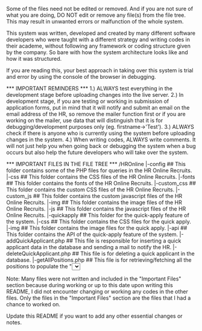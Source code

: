 Some of the files need not be edited or removed. And if you are not sure of what you are doing, DO NOT edit or remove any file(s) from the file tree. This may result in unwanted errors or malfunction of the whole system. 

This system was written, developed and created by many different software developers who were taught with a different strategy and writing codes in their academe, without following any framework or coding structure given by the company. So bare with how the system architecture looks like and how it was structured.

If you are reading this, your best approach in taking over this system is trial and error by using the console of the browser in debugging.

*** IMPORTANT REMINDERS ***
1.) ALWAYS test everything in the development stage before uploading changes into the live server. 
2.) In development stage, if you are testing or working in submission of application forms, put in mind that it will notify and submit an email on the email address of the HR, so remove the mailer function first or if you are working on the mailer, use data that will distinguish that it is for debugging/development purposes only (eg. firstname->'Test').
3.) ALWAYS check if there is anyone who is currently using the system before uploading changes in the system. 
4.) When writing codes, ALWAYS write comments. It will not just help you when going back or debugging the system when a bug occurs but also help the future developers who will take over the system.

*** IMPORTANT FILES IN THE FILE TREE ***
/HROnline
|-config    ##  This folder contains some of the PHP files for queries in the HR Online Recruits.
|-css   ##  This folder contains the CSS files of the HR Online Recruits.
|-fonts ##  This folder contains the fonts of the HR Online Recruits.
|-custom_css    ##  This folder contains the custom CSS files of the HR Online Recruits.
|-custom_js     ##  This folder contains the custom javascript files of the HR Online Recruits.
|-img   ##  This folder contains the image files of the HR Online Recruits.
|-js    ##  This folder contains the javascript files of the HR Online Recruits.
|-quickapply    ##  This folder for the quick-apply feature of the system.
    |-css   ## This folder contains the CSS files for the quick apply.
    |-img   ## This folder contains the image files for the quick apply.
    |-api   ##  This folder contains the API of the quick-apply feature of the system.
        |-addQuickApplicant.php ##  This file is responsible for inserting a quick applicant data in the database and sending a mail to notify the HR.
        |-deleteQuickApplicant.php  ## This file is for deleting a quick applicant in the database.
        |-getAllPositions.php   ##  This file is for retrieving/fetching all the positions to populate the "<select>" element in the quick-apply.
    |-constants ##  This folder contains all the constants values for the quick-apply feature.
        |-Constants.php ##  This file contains the constant values for the connection string of the quick-apply feature.
        |-DbConnect.php ##  This file is the connection string of the system to the MySQL database and Apache server for the quick-apply feature of the system.
        |-Operations.php    ##  This file is a class that holds all the methods to be used by the quick apply feature of the system.
    |-index.php ##  This file is the ~/application/quickapply/ or index file of the Quick Apply feature of the HR Online Recruits. If you want to add/remove/update any features in the system's ~/application/quickapply/ page, this is the file you need to edit.
|-account.php   ##  This file is for updating the currently logged in account.
|-applicants.php    ##  This file is for the Applicants List.
|-cms.php   ##  This file is for the Content Management System, adding positions and application source lists.
|-connect.php   ##  This is the connection string of the system to the MySQL database and Apache server.
|-createAccount.php   ##  This file is for creating an account for the HR Online Recruits.
|-google.php    ##  This file is the main page/home/dashboard of the HR after logging in.
|-index.php ##  This file is the ~/application/ or index file of the HR Online Recruits. If you want to add/remove/update any features in the system's ~/application/ page, this is the file you need to edit.
|-formvalidator.js  ##  This file is the validator/checker of the field and values given by the applicant when filling up the application from the index.php.
|-printableResume.php   ##  This file shows a printable resume in pdf when clicking the eye button in google.php for the HR.
|-query.php ##  This file runs the queries for the google.php.
|-quick_applicants_list.php ##  This file is for the Quick Apply Applicants List.
|-reports.php   ##  This file is for the viewing the Reports.
|-sidenavehtml.php  ##  This file is the side navigation bar shown in google.php
|-serverside.php    ##  This file runs the queries for the index.php.
|-update_resume_form.php    ##  This file updates the resume and is used by HR.
|-update_serverside.php ##  This file runs the queries for the update_resume_form.php
|-updateformvalidator.js    ##  This file is the form validator for updating an applicant.
|-user_logs.php ##  This file is for the History Logs of the HR who logged in the system.
|-view_authorization_list.php   ##  This file is for General List.
|-policy_viewer.php   ##  This file is for the Privacy Policy List.

Note: Many files were not written and included in the "Important Files" section because during working or up to this date upon writing this README, I did not encounter changing or working any codes in the other files. Only the files in the "Important Files" section are the files that I had a chance to worked on.

Update this README if you want to add any other essential changes or notes.